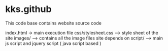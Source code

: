 # kks.github
This code base contains website source code

index.html -> main execution file
css/stylesheet.css --> style sheet of the site
images/ --> contains all the image files site depends on
script/ --> main js script and jquery script ( java script based )
